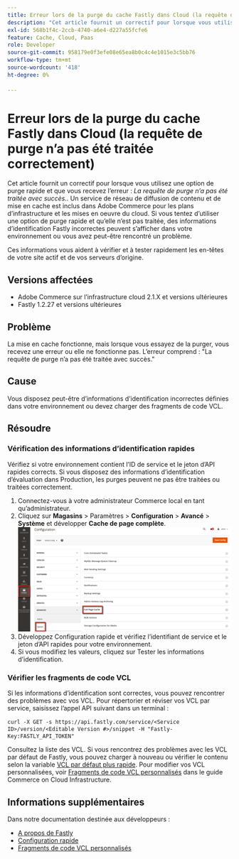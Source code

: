 ```yaml
---
title: Erreur lors de la purge du cache Fastly dans Cloud (la requête de purge n’a pas été traitée correctement)
description: "Cet article fournit un correctif pour lorsque vous utilisez une option de purge rapide et que vous recevez l’erreur : *La demande de purge n’a pas été traitée avec succès*. Un service de réseau de diffusion de contenu et de mise en cache est inclus dans Adobe Commerce pour les plans d’infrastructure et les mises en oeuvre du cloud. Si vous tentez d’utiliser une option de purge rapide, et qu’elle n’est pas traitée, des informations d’identification Fastly incorrectes peuvent s’afficher dans votre environnement ou vous avez peut-être rencontré un problème."
exl-id: 568b1f4c-2ccb-4740-a6e4-d227a55fcfe6
feature: Cache, Cloud, Paas
role: Developer
source-git-commit: 958179e0f3efe08e65ea8b0c4c4e1015e3c5bb76
workflow-type: tm+mt
source-wordcount: '418'
ht-degree: 0%

---
```


# Erreur lors de la purge du cache Fastly dans Cloud (la requête de purge n’a pas été traitée correctement)

Cet article fournit un correctif pour lorsque vous utilisez une option de purge rapide et que vous recevez l’erreur : *La requête de purge n’a pas été traitée avec succès.*. Un service de réseau de diffusion de contenu et de mise en cache est inclus dans Adobe Commerce pour les plans d’infrastructure et les mises en oeuvre du cloud. Si vous tentez d’utiliser une option de purge rapide et qu’elle n’est pas traitée, des informations d’identification Fastly incorrectes peuvent s’afficher dans votre environnement ou vous avez peut-être rencontré un problème.

Ces informations vous aident à vérifier et à tester rapidement les en-têtes de votre site actif et de vos serveurs d’origine.

## Versions affectées

* Adobe Commerce sur l’infrastructure cloud 2.1.X et versions ultérieures
* Fastly 1.2.27 et versions ultérieures

## Problème

La mise en cache fonctionne, mais lorsque vous essayez de la purger, vous recevez une erreur ou elle ne fonctionne pas. L’erreur comprend : &quot;La requête de purge n’a pas été traitée avec succès.&quot;

## Cause

Vous disposez peut-être d’informations d’identification incorrectes définies dans votre environnement ou devez charger des fragments de code VCL.

## Résoudre

### Vérification des informations d’identification rapides

Vérifiez si votre environnement contient l’ID de service et le jeton d’API rapides corrects. Si vous disposez des informations d’identification d’évaluation dans Production, les purges peuvent ne pas être traitées ou traitées correctement.

1. Connectez-vous à votre administrateur Commerce local en tant qu’administrateur.
1. Cliquez sur **Magasins** > Paramètres > **Configuration** > **Avancé** > **Système** et développer **Cache de page complète**.    ![magento_full_page_cache_2.4.1.png](assets/magento_full_page_cache_2.4.1.png)
1. Développez Configuration rapide et vérifiez l’identifiant de service et le jeton d’API rapides pour votre environnement.
1. Si vous modifiez les valeurs, cliquez sur Tester les informations d’identification.

### Vérifier les fragments de code VCL

Si les informations d’identification sont correctes, vous pouvez rencontrer des problèmes avec vos VCL. Pour répertorier et réviser vos VCL par service, saisissez l’appel API suivant dans un terminal :

```
curl -X GET -s https://api.fastly.com/service/<Service ID>/version/<Editable Version #>/snippet -H "Fastly-Key:FASTLY_API_TOKEN"
```

Consultez la liste des VCL. Si vous rencontrez des problèmes avec les VCL par défaut de Fastly, vous pouvez charger à nouveau ou vérifier le contenu selon la variable [VCL par défaut plus rapide](https://github.com/fastly/fastly-magento2/tree/master/etc/vcl_snippets). Pour modifier vos VCL personnalisées, voir [Fragments de code VCL personnalisés](https://experienceleague.adobe.com/docs/commerce-cloud-service/user-guide/cdn/custom-vcl-snippets/fastly-vcl-custom-snippets.html) dans le guide Commerce on Cloud Infrastructure.

## Informations supplémentaires

Dans notre documentation destinée aux développeurs :

* [A propos de Fastly](https://experienceleague.adobe.com/docs/commerce-cloud-service/user-guide/cdn/fastly.html)
* [Configuration rapide](https://experienceleague.adobe.com/docs/commerce-cloud-service/user-guide/cdn/setup-fastly/fastly-configuration.html)
* [Fragments de code VCL personnalisés](https://experienceleague.adobe.com/docs/commerce-cloud-service/user-guide/cdn/custom-vcl-snippets/fastly-vcl-custom-snippets.html)

